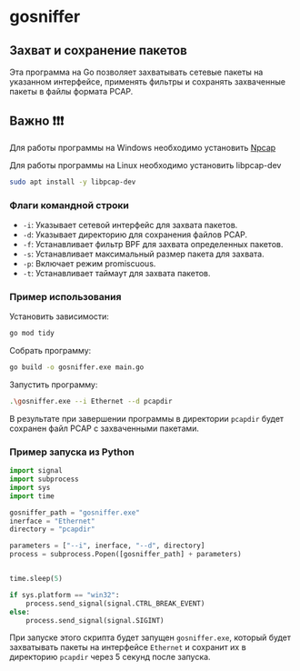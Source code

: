 # gosniffer

## Захват и сохранение пакетов

Эта программа на Go позволяет захватывать сетевые пакеты на указанном интерфейсе, применять фильтры и сохранять захваченные пакеты в файлы формата PCAP.

## Важно ❗❗❗

Для работы программы на Windows необходимо установить [Npcap](<https://nmap.org/npcap>)

Для работы программы на Linux необходимо установить libpcap-dev

```bash
sudo apt install -y libpcap-dev
```

### Флаги командной строки

- `-i`: Указывает сетевой интерфейс для захвата пакетов.
- `-d`: Указывает директорию для сохранения файлов PCAP.
- `-f`: Устанавливает фильтр BPF для захвата определенных пакетов.
- `-s`: Устанавливает максимальный размер пакета для захвата.
- `-p`: Включает режим promiscuous.
- `-t`: Устанавливает таймаут для захвата пакетов.

### Пример использования

Установить зависимости:

```bash
go mod tidy
```

Собрать программу:

```bash
go build -o gosniffer.exe main.go
```

Запустить программу:

```bash
.\gosniffer.exe --i Ethernet --d pcapdir
```

В результате при завершении программы в директории `pcapdir` будет сохранен файл PCAP с захваченными пакетами.

### Пример запуска из Python

```python
import signal
import subprocess
import sys
import time

gosniffer_path = "gosniffer.exe"
inerface = "Ethernet"
directory = "pcapdir"

parameters = ["--i", inerface, "--d", directory]
process = subprocess.Popen([gosniffer_path] + parameters)


time.sleep(5)

if sys.platform == "win32":
    process.send_signal(signal.CTRL_BREAK_EVENT)
else:
    process.send_signal(signal.SIGINT)
```

При запуске этого скрипта будет запущен `gosniffer.exe`, который будет захватывать пакеты на интерфейсе `Ethernet` и сохранит их в директорию `pcapdir` через 5 секунд после запуска.
